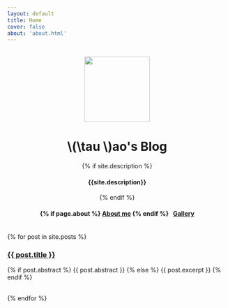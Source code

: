 ```yaml
---
layout: default
title: Home
cover: false
about: 'about.html'
---
```


<div class="vertical">
    <br />
    <div align="center">
        <img src="{{ site.logo }}" width="150">
        <br />
        <h1>\(\tau \)ao's Blog</h1>
        {% if site.description %} <h4> {{site.description}} </h4> {% endif %}
        <h4>
            {% if page.about %} <a href='{{page.about | relative_url}}'> About me</a> {% endif %}
            &nbsp;
            <a href='gallery/'> Gallery </a>
        </h4>
        <br />
    </div>
{% for post in site.posts %}
  <h3>
    <a href="{{ post.url }}">{{ post.title }}</a>
  </h3>
  <p>
    {% if post.abstract %}
      {{ post.abstract }}
    {% else %}
      {{ post.excerpt }}
    {% endif %}
  </p>
  <br />
{% endfor %}
<br />
</div>